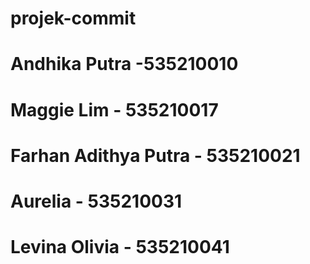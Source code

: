 # projek-commit

# Andhika Putra -535210010
# Maggie Lim - 535210017
# Farhan Adithya Putra - 535210021
# Aurelia - 535210031
# Levina Olivia - 535210041
